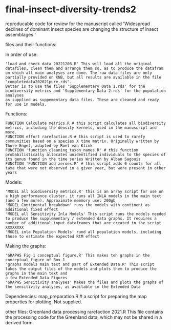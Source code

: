 # final-insect-diversity-trends2
reproducable code for review for the manuscript called 'Widespread declines of dominant insect species are changing the structure of insect assemblages '

files and their functions:

In order of use:

    'load and check data 20221208.R' This will load all the original datafiles, clean them and arrange them so, as to produce the datafram on which all main analyses are done. The raw data files are only partially provided on KNB, but all results are available in the file "completedata202021pure.rds".
    Better is to use the files 'Supplementary Data 1.rds' for the biodiversity metrics and 'Supplementary Data 2.rds' for the population analyses 
    as supplied as suppementary data files. These are cleaned and ready for use in models. 

Functions:

    FUNCTION Calculate metrics.R # this script calculates all biodiversity metrics, including the density kernels, used in the manuscript and more.
    FUNCTION effort rarefaction.R # this script is used to rarefy communities based on a species X time matrix. Originally written by Thore Engel, adapted by Roel van Klink
    FUNCTION 'function_cleaning_taxon_names.R' # this function probabilistically allocates unidentified individuals to the species of its genus found in the time series Written by Alban Sagouis
    FUNCTION 'FUNCTION add zeroes.R' # this script adds 0 counts for all taxa that were not observed in a given year, but were present in other years

Models: 

    'MODEL all biodiversity metrics.R' this is an array script for use on a high performance cluster. it runs all INLA models in the main text (and a few more). Approximate memmory use: 200gb
    'MODEL Continental breakdown' runs the models with continent as additional fixed effect
    'MODEL all Sensitivity Inla Models' This script runs the models needed to produce the supplementary / extended data graphs. It requires a number of additional input dataframes that are created in the script XXXXXXXX
    'MODEL inla Population Models' rund all population models, including those to estimate the expected RtM effect

Making the graphs: 

    'GRAPHS Fig 1 conceptual figure.R' This makes teh graphs in the conceptual figure of Box 1
    'graphs models main text and part of Extended Data.R' This script takes the output files of the models and plots them to produce the graphs in the main text and
    a few Extended Data Figures
    'GRAPHS Sensitivity analyses' Makes the files and plots the graphs of the sensitivity analyses, as available in the Extended Data 
    

Dependencies: map_preparation.R # a script for preparing the map properties for plotting. Not supplied. 

other files: 
Greenland data processing rarefaction 2021.R This file contains the processing code for the Greenland data, which may not be shared in a derived form.
